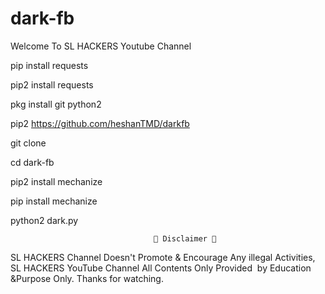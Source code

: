 # dark-fb

Welcome To SL HACKERS Youtube Channel

pip install  requests

pip2 install requests


pkg install git python2

pip2 https://github.com/heshanTMD/darkfb 

git clone 

cd dark-fb

pip2 install mechanize

pip install mechanize



python2 dark.py



                                    💢 Disclaimer 💢

SL HACKERS  Channel Doesn't Promote & Encourage Any illegal Activities, 
SL HACKERS YouTube Channel All Contents Only Provided  by Education &Purpose Only. 
Thanks for watching.
